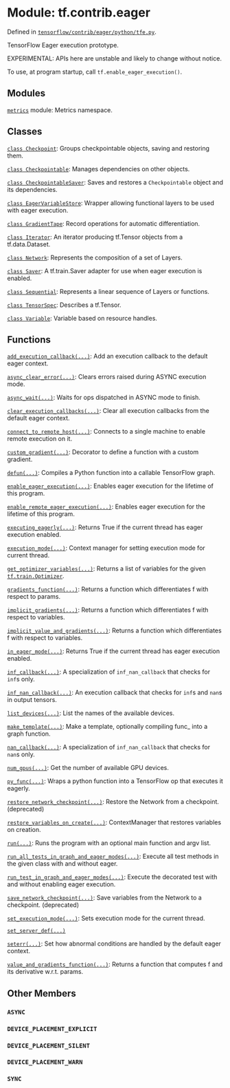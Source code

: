 <div itemscope itemtype="http://developers.google.com/ReferenceObject">
<meta itemprop="name" content="tf.contrib.eager" />
<meta itemprop="path" content="Stable" />
<meta itemprop="property" content="ASYNC"/>
<meta itemprop="property" content="DEVICE_PLACEMENT_EXPLICIT"/>
<meta itemprop="property" content="DEVICE_PLACEMENT_SILENT"/>
<meta itemprop="property" content="DEVICE_PLACEMENT_WARN"/>
<meta itemprop="property" content="SYNC"/>
</div>

# Module: tf.contrib.eager



Defined in [`tensorflow/contrib/eager/python/tfe.py`](/code/stable/tensorflow/contrib/eager/python/tfe.py).

TensorFlow Eager execution prototype.

EXPERIMENTAL: APIs here are unstable and likely to change without notice.

To use, at program startup, call `tf.enable_eager_execution()`.















## Modules

[`metrics`](../../tf/contrib/eager/metrics.md) module: Metrics namespace.

## Classes

[`class Checkpoint`](../../tf/train/Checkpoint.md): Groups checkpointable objects, saving and restoring them.

[`class Checkpointable`](../../tf/contrib/checkpoint/Checkpointable.md): Manages dependencies on other objects.

[`class CheckpointableSaver`](../../tf/contrib/eager/CheckpointableSaver.md): Saves and restores a `Checkpointable` object and its dependencies.

[`class EagerVariableStore`](../../tf/contrib/eager/EagerVariableStore.md): Wrapper allowing functional layers to be used with eager execution.

[`class GradientTape`](../../tf/GradientTape.md): Record operations for automatic differentiation.

[`class Iterator`](../../tf/contrib/eager/Iterator.md): An iterator producing tf.Tensor objects from a tf.data.Dataset.

[`class Network`](../../tf/contrib/eager/Network.md): Represents the composition of a set of Layers.

[`class Saver`](../../tf/contrib/eager/Saver.md): A tf.train.Saver adapter for use when eager execution is enabled.

[`class Sequential`](../../tf/contrib/eager/Sequential.md): Represents a linear sequence of Layers or functions.

[`class TensorSpec`](../../tf/contrib/eager/TensorSpec.md): Describes a tf.Tensor.

[`class Variable`](../../tf/contrib/eager/Variable.md): Variable based on resource handles.

## Functions

[`add_execution_callback(...)`](../../tf/contrib/eager/add_execution_callback.md): Add an execution callback to the default eager context.

[`async_clear_error(...)`](../../tf/contrib/eager/async_clear_error.md): Clears errors raised during ASYNC execution mode.

[`async_wait(...)`](../../tf/contrib/eager/async_wait.md): Waits for ops dispatched in ASYNC mode to finish.

[`clear_execution_callbacks(...)`](../../tf/contrib/eager/clear_execution_callbacks.md): Clear all execution callbacks from the default eager context.

[`connect_to_remote_host(...)`](../../tf/contrib/eager/connect_to_remote_host.md): Connects to a single machine to enable remote execution on it.

[`custom_gradient(...)`](../../tf/custom_gradient.md): Decorator to define a function with a custom gradient.

[`defun(...)`](../../tf/contrib/eager/defun.md): Compiles a Python function into a callable TensorFlow graph.

[`enable_eager_execution(...)`](../../tf/enable_eager_execution.md): Enables eager execution for the lifetime of this program.

[`enable_remote_eager_execution(...)`](../../tf/contrib/eager/enable_remote_eager_execution.md): Enables eager execution for the lifetime of this program.

[`executing_eagerly(...)`](../../tf/executing_eagerly.md): Returns True if the current thread has eager execution enabled.

[`execution_mode(...)`](../../tf/contrib/eager/execution_mode.md): Context manager for setting execution mode for current thread.

[`get_optimizer_variables(...)`](../../tf/contrib/eager/get_optimizer_variables.md): Returns a list of variables for the given <a href="../../tf/train/Optimizer.md"><code>tf.train.Optimizer</code></a>.

[`gradients_function(...)`](../../tf/contrib/eager/gradients_function.md): Returns a function which differentiates f with respect to params.

[`implicit_gradients(...)`](../../tf/contrib/eager/implicit_gradients.md): Returns a function which differentiates f with respect to variables.

[`implicit_value_and_gradients(...)`](../../tf/contrib/eager/implicit_value_and_gradients.md): Returns a function which differentiates f with respect to variables.

[`in_eager_mode(...)`](../../tf/executing_eagerly.md): Returns True if the current thread has eager execution enabled.

[`inf_callback(...)`](../../tf/contrib/eager/inf_callback.md): A specialization of `inf_nan_callback` that checks for `inf`s only.

[`inf_nan_callback(...)`](../../tf/contrib/eager/inf_nan_callback.md): An execution callback that checks for `inf`s and `nan`s in output tensors.

[`list_devices(...)`](../../tf/contrib/eager/list_devices.md): List the names of the available devices.

[`make_template(...)`](../../tf/contrib/eager/make_template.md): Make a template, optionally compiling func_ into a graph function.

[`nan_callback(...)`](../../tf/contrib/eager/nan_callback.md): A specialization of `inf_nan_callback` that checks for `nan`s only.

[`num_gpus(...)`](../../tf/contrib/eager/num_gpus.md): Get the number of available GPU devices.

[`py_func(...)`](../../tf/contrib/eager/py_func.md): Wraps a python function into a TensorFlow op that executes it eagerly.

[`restore_network_checkpoint(...)`](../../tf/contrib/eager/restore_network_checkpoint.md): Restore the Network from a checkpoint. (deprecated)

[`restore_variables_on_create(...)`](../../tf/contrib/eager/restore_variables_on_create.md): ContextManager that restores variables on creation.

[`run(...)`](../../tf/contrib/eager/run.md): Runs the program with an optional main function and argv list.

[`run_all_tests_in_graph_and_eager_modes(...)`](../../tf/contrib/eager/run_all_tests_in_graph_and_eager_modes.md): Execute all test methods in the given class with and without eager.

[`run_test_in_graph_and_eager_modes(...)`](../../tf/contrib/eager/run_test_in_graph_and_eager_modes.md): Execute the decorated test with and without enabling eager execution.

[`save_network_checkpoint(...)`](../../tf/contrib/eager/save_network_checkpoint.md): Save variables from the Network to a checkpoint. (deprecated)

[`set_execution_mode(...)`](../../tf/contrib/eager/set_execution_mode.md): Sets execution mode for the current thread.

[`set_server_def(...)`](../../tf/contrib/eager/set_server_def.md)

[`seterr(...)`](../../tf/contrib/eager/seterr.md): Set how abnormal conditions are handled by the default eager context.

[`value_and_gradients_function(...)`](../../tf/contrib/eager/value_and_gradients_function.md): Returns a function that computes f and its derivative w.r.t. params.

## Other Members

<h3 id="ASYNC"><code>ASYNC</code></h3>

<h3 id="DEVICE_PLACEMENT_EXPLICIT"><code>DEVICE_PLACEMENT_EXPLICIT</code></h3>

<h3 id="DEVICE_PLACEMENT_SILENT"><code>DEVICE_PLACEMENT_SILENT</code></h3>

<h3 id="DEVICE_PLACEMENT_WARN"><code>DEVICE_PLACEMENT_WARN</code></h3>

<h3 id="SYNC"><code>SYNC</code></h3>

